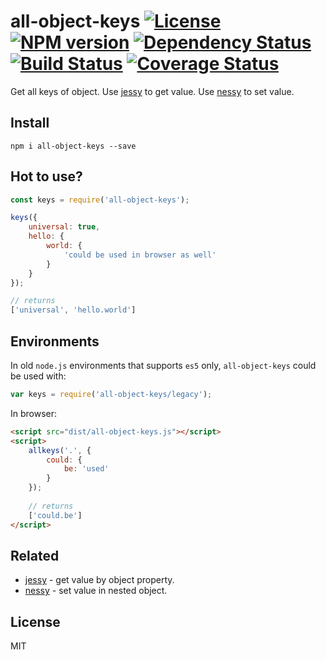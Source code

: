 # all-object-keys [![License][LicenseIMGURL]][LicenseURL] [![NPM version][NPMIMGURL]][NPMURL] [![Dependency Status][DependencyStatusIMGURL]][DependencyStatusURL] [![Build Status][BuildStatusIMGURL]][BuildStatusURL] [![Coverage Status][CoverageIMGURL]][CoverageURL]

Get all keys of object. Use [jessy](https://github.com/coderaiser/jessy "jessy") to get value.
Use [nessy](https://github.com/coderaiser/nessy "nessy") to set value.

## Install

`npm i all-object-keys --save`

## Hot to use?

```js
const keys = require('all-object-keys');

keys({
    universal: true,
    hello: {
        world: {
            'could be used in browser as well'
        }
    }
});

// returns
['universal', 'hello.world']
```
## Environments

In old `node.js` environments that supports `es5` only, `all-object-keys` could be used with:

```js
var keys = require('all-object-keys/legacy');
```

In browser:

```html
<script src="dist/all-object-keys.js"></script>
<script>
    allkeys('.', {
        could: {
            be: 'used'
        }
    });
    
    // returns
    ['could.be']
</script>
```

## Related

- [jessy](https://github.com/coderaiser/jessy "jessy") - get value by object property.
- [nessy](https://github.com/coderaiser/nessy "nessy") - set value in nested object.

## License

MIT

[NPMIMGURL]:                https://img.shields.io/npm/v/all-object-keys.svg?style=flat
[BuildStatusIMGURL]:        https://img.shields.io/travis/coderaiser/all-object-keys/master.svg?style=flat
[DependencyStatusIMGURL]:   https://img.shields.io/david/coderaiser/all-object-keys.svg?style=flat
[LicenseIMGURL]:            https://img.shields.io/badge/license-MIT-317BF9.svg?style=flat
[NPMURL]:                   https://npmjs.org/package/all-object-keys "npm"
[BuildStatusURL]:           https://travis-ci.org/coderaiser/all-object-keys  "Build Status"
[DependencyStatusURL]:      https://david-dm.org/coderaiser/all-object-keys "Dependency Status"
[LicenseURL]:               https://tldrlegal.com/license/mit-license "MIT License"

[CoverageURL]:              https://coveralls.io/github/coderaiser/all-object-keys?branch=master
[CoverageIMGURL]:           https://coveralls.io/repos/coderaiser/all-object-keys/badge.svg?branch=master&service=github

